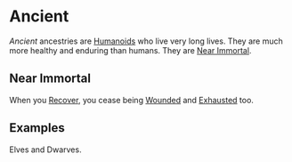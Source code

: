 # Ancient

*Ancient* ancestries are [Humanoids](../../../Resources%20for%20GMs/Creature%20Types/Humanoid.md) who live very long lives. They are much more healthy and enduring than humans. They are [Near Immortal](Ancient.md#Near%20Immortal).

## Near Immortal

When you [Recover](../../../Game%20Procedures/Core%20Procedures/Break.md#Recover), you cease being [Wounded](../../../Game%20Procedures/Conditions/Wounded.md) and [Exhausted](../../../Game%20Procedures/Conditions/Exhausted.md) too.

## Examples

Elves and Dwarves.
